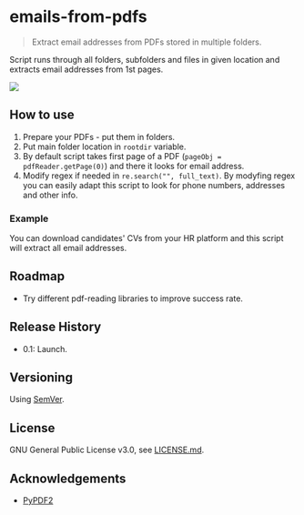 # emails-from-pdfs

>Extract email addresses from PDFs stored in multiple folders.

Script runs through all folders, subfolders and files in given location and extracts email addresses from 1st pages.

![](https://i.ibb.co/KLyVzzS/Whats-App-Image-2019-11-29-at-14-06-55.jpg)

## How to use

1) Prepare your PDFs - put them in folders.
2) Put main folder location in `rootdir` variable.
3) By default script takes first page of a PDF (`pageObj = pdfReader.getPage(0)`) and there it looks for email address.
4) Modify regex if needed in `re.search("", full_text)`. By modyfing regex you can easily adapt this script to look for phone numbers, addresses and other info.

### Example

You can download candidates' CVs from your HR platform and this script will extract all email addresses.

## Roadmap

- Try different pdf-reading libraries to improve success rate.

## Release History

- 0.1: Launch.

## Versioning

Using [SemVer](http://semver.org/).

## License

GNU General Public License v3.0, see [LICENSE.md](https://github.com/vardecab/emails-from-pdfs/blob/master/LICENSE).

## Acknowledgements

- [PyPDF2](https://pypi.org/project/PyPDF2/)